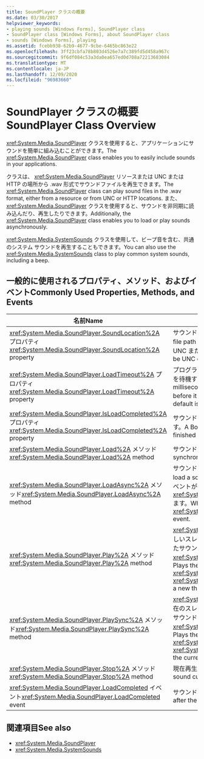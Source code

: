 ```yaml
---
title: SoundPlayer クラスの概要
ms.date: 03/30/2017
helpviewer_keywords:
- playing sounds [Windows Forms], SoundPlayer class
- SoundPlayer class [Windows Forms], about SoundPlayer class
- sounds [Windows Forms], playing
ms.assetid: fcebb938-62b9-4677-9cbe-6465bc863e22
ms.openlocfilehash: 3ff23cbfa78b803d4526e7a7c389fd5d458a967c
ms.sourcegitcommit: 9f6df084c53a3da0ea657ed0d708a72213683084
ms.translationtype: MT
ms.contentlocale: ja-JP
ms.lasthandoff: 12/09/2020
ms.locfileid: "96983660"
---
```

# <a name="soundplayer-class-overview"></a><span data-ttu-id="88066-102">SoundPlayer クラスの概要</span><span class="sxs-lookup"><span data-stu-id="88066-102">SoundPlayer Class Overview</span></span>
<span data-ttu-id="88066-103"><xref:System.Media.SoundPlayer> クラスを使用すると、アプリケーションにサウンドを簡単に組み込むことができます。</span><span class="sxs-lookup"><span data-stu-id="88066-103">The <xref:System.Media.SoundPlayer> class enables you to easily include sounds in your applications.</span></span>  
  
 <span data-ttu-id="88066-104">クラスは、 <xref:System.Media.SoundPlayer> リソースまたは UNC または HTTP の場所から .wav 形式でサウンドファイルを再生できます。</span><span class="sxs-lookup"><span data-stu-id="88066-104">The <xref:System.Media.SoundPlayer> class can play sound files in the .wav format, either from a resource or from UNC or HTTP locations.</span></span> <span data-ttu-id="88066-105">また、 <xref:System.Media.SoundPlayer> クラスを使用すると、サウンドを非同期に読み込んだり、再生したりできます。</span><span class="sxs-lookup"><span data-stu-id="88066-105">Additionally, the <xref:System.Media.SoundPlayer> class enables you to load or play sounds asynchronously.</span></span>  
  
 <span data-ttu-id="88066-106"><xref:System.Media.SystemSounds> クラスを使用して、ビープ音を含む、共通のシステム サウンドを再生することもできます。</span><span class="sxs-lookup"><span data-stu-id="88066-106">You can also use the <xref:System.Media.SystemSounds> class to play common system sounds, including a beep.</span></span>  
  
## <a name="commonly-used-properties-methods-and-events"></a><span data-ttu-id="88066-107">一般的に使用されるプロパティ、メソッド、およびイベント</span><span class="sxs-lookup"><span data-stu-id="88066-107">Commonly Used Properties, Methods, and Events</span></span>  
  
|<span data-ttu-id="88066-108">名前</span><span class="sxs-lookup"><span data-stu-id="88066-108">Name</span></span>|<span data-ttu-id="88066-109">説明</span><span class="sxs-lookup"><span data-stu-id="88066-109">Description</span></span>|  
|----------|-----------------|  
|<span data-ttu-id="88066-110"><xref:System.Media.SoundPlayer.SoundLocation%2A> プロパティ</span><span class="sxs-lookup"><span data-stu-id="88066-110"><xref:System.Media.SoundPlayer.SoundLocation%2A> property</span></span>|<span data-ttu-id="88066-111">サウンドのファイル パスまたは Web アドレスです。</span><span class="sxs-lookup"><span data-stu-id="88066-111">The file path or Web address of the sound.</span></span> <span data-ttu-id="88066-112">使用可能な値には UNC または HTTP があります。</span><span class="sxs-lookup"><span data-stu-id="88066-112">Acceptable values can be UNC or HTTP.</span></span>|  
|<span data-ttu-id="88066-113"><xref:System.Media.SoundPlayer.LoadTimeout%2A> プロパティ</span><span class="sxs-lookup"><span data-stu-id="88066-113"><xref:System.Media.SoundPlayer.LoadTimeout%2A> property</span></span>|<span data-ttu-id="88066-114">プログラムが、例外をスローする前にサウンドの読み込みを待機するミリ秒単位の時間です。</span><span class="sxs-lookup"><span data-stu-id="88066-114">The number of milliseconds your program will wait to load a sound before it throws an exception.</span></span> <span data-ttu-id="88066-115">既定値は 10 秒です。</span><span class="sxs-lookup"><span data-stu-id="88066-115">The default is 10 seconds.</span></span>|  
|<span data-ttu-id="88066-116"><xref:System.Media.SoundPlayer.IsLoadCompleted%2A> プロパティ</span><span class="sxs-lookup"><span data-stu-id="88066-116"><xref:System.Media.SoundPlayer.IsLoadCompleted%2A> property</span></span>|<span data-ttu-id="88066-117">サウンドの読み込みが終了したかどうかを示すブール値です。</span><span class="sxs-lookup"><span data-stu-id="88066-117">A Boolean value indicating whether the sound has finished loading.</span></span>|  
|<span data-ttu-id="88066-118"><xref:System.Media.SoundPlayer.Load%2A> メソッド</span><span class="sxs-lookup"><span data-stu-id="88066-118"><xref:System.Media.SoundPlayer.Load%2A> method</span></span>|<span data-ttu-id="88066-119">サウンドを同期的に読み込みます。</span><span class="sxs-lookup"><span data-stu-id="88066-119">Loads a sound synchronously.</span></span>|  
|<span data-ttu-id="88066-120"><xref:System.Media.SoundPlayer.LoadAsync%2A> メソッド</span><span class="sxs-lookup"><span data-stu-id="88066-120"><xref:System.Media.SoundPlayer.LoadAsync%2A> method</span></span>|<span data-ttu-id="88066-121">サウンドの非同期的な読み込みを開始します。</span><span class="sxs-lookup"><span data-stu-id="88066-121">Begins to load a sound asynchronously.</span></span> <span data-ttu-id="88066-122">読み込みが完了すると、イベントが発生し <xref:System.Media.SoundPlayer.OnLoadCompleted%2A> ます。</span><span class="sxs-lookup"><span data-stu-id="88066-122">When loading is complete, it raises the <xref:System.Media.SoundPlayer.OnLoadCompleted%2A> event.</span></span>|  
|<span data-ttu-id="88066-123"><xref:System.Media.SoundPlayer.Play%2A> メソッド</span><span class="sxs-lookup"><span data-stu-id="88066-123"><xref:System.Media.SoundPlayer.Play%2A> method</span></span>|<span data-ttu-id="88066-124"><xref:System.Media.SoundPlayer.SoundLocation%2A>新しいスレッドで、プロパティまたはプロパティで指定されたサウンドを再生し <xref:System.Media.SoundPlayer.Stream%2A> ます。</span><span class="sxs-lookup"><span data-stu-id="88066-124">Plays the sound specified in the <xref:System.Media.SoundPlayer.SoundLocation%2A> or <xref:System.Media.SoundPlayer.Stream%2A> property in a new thread.</span></span>|  
|<span data-ttu-id="88066-125"><xref:System.Media.SoundPlayer.PlaySync%2A> メソッド</span><span class="sxs-lookup"><span data-stu-id="88066-125"><xref:System.Media.SoundPlayer.PlaySync%2A> method</span></span>|<span data-ttu-id="88066-126"><xref:System.Media.SoundPlayer.SoundLocation%2A>現在のスレッドのプロパティまたはプロパティで指定されたサウンドを再生し <xref:System.Media.SoundPlayer.Stream%2A> ます。</span><span class="sxs-lookup"><span data-stu-id="88066-126">Plays the sound specified in the <xref:System.Media.SoundPlayer.SoundLocation%2A> or <xref:System.Media.SoundPlayer.Stream%2A> property in the current thread.</span></span>|  
|<span data-ttu-id="88066-127"><xref:System.Media.SoundPlayer.Stop%2A> メソッド</span><span class="sxs-lookup"><span data-stu-id="88066-127"><xref:System.Media.SoundPlayer.Stop%2A> method</span></span>|<span data-ttu-id="88066-128">現在再生されているサウンドを停止します。</span><span class="sxs-lookup"><span data-stu-id="88066-128">Stops any sound currently playing.</span></span>|  
|<span data-ttu-id="88066-129"><xref:System.Media.SoundPlayer.LoadCompleted> イベント</span><span class="sxs-lookup"><span data-stu-id="88066-129"><xref:System.Media.SoundPlayer.LoadCompleted> event</span></span>|<span data-ttu-id="88066-130">サウンドの読み込みが試みられた後に発生します。</span><span class="sxs-lookup"><span data-stu-id="88066-130">Raised after the load of a sound is attempted.</span></span>|  
  
## <a name="see-also"></a><span data-ttu-id="88066-131">関連項目</span><span class="sxs-lookup"><span data-stu-id="88066-131">See also</span></span>

- <xref:System.Media.SoundPlayer>
- <xref:System.Media.SystemSounds>

